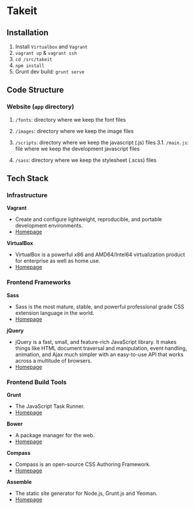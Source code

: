 # Takeit

## Installation

1. Install `Virtualbox` and `Vagrant`
2. `vagrant up` & `vagrant ssh`
3. `cd /src/takeit`
4. `npm install`
5. Grunt dev build: `grunt serve`

## Code Structure

### Website (`app` directory)

1. `/fonts`: directory where we keep the font files

2. `/images`: directory where we keep the image files

3. `/scripts`: directory where we keep the javascript (.js) files
  3.1. `/main.js`: file where we keep the development javascript files

4. `/sass`: directory where we keep the stylesheet (.scss) files


## Tech Stack

### Infrastructure

**Vagrant**

* Create and configure lightweight, reproducible, and portable development environments.
* [Homepage](http://www.vagrantup.com/)

**VirtualBox**

* VirtualBox is a powerful x86 and AMD64/Intel64 virtualization product for enterprise as well as home use.
* [Homepage](https://www.virtualbox.org/)


### Frontend Frameworks

**Sass**

* Sass is the most mature, stable, and powerful professional grade CSS extension language in the world.
* [Homepage](http://sass-lang.com/)


**jQuery**

* jQuery is a fast, small, and feature-rich JavaScript library. It makes things like HTML document traversal and manipulation, event handling, animation, and Ajax much simpler with an easy-to-use API that works across a multitude of browsers.
* [Homepage](http://jquery.com/)


### Frontend Build Tools

**Grunt**

* The JavaScript Task Runner.
* [Homepage](http://gruntjs.com/)

**Bower**

* A package manager for the web.
* [Homepage](http://bower.io/)

**Compass**

* Compass is an open-source CSS Authoring Framework.
* [Homepage](http://compass-style.org/)


**Assemble**

* The static site generator for Node.js, Grunt.js and Yeoman.
* [Homepage](http://assemble.io/)
